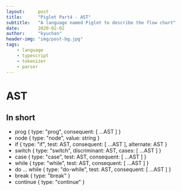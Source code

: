 ```yaml
---
layout:     post
title:      "Piglet Part4 - AST"
subtitle:   "A language named Piglet to describe the flow chart"
date:       2020-02-02
author:     "kyuchan"
header-img: "img/post-bg.jpg"
tags:
    - language
    - typescript
    - tokenizer
    - parser
---
```


# AST

## In short

- prog { type: "prog", consequent: [ ...AST ] }
- node { type: "node", value: string }
- if { type: "if", test: AST, consequent: [ ...AST ], alternate: AST }
- switch { type: "switch", discriminant: AST, cases: [ ...AST ] }
- case { type: "case", test: AST, consequent: [ ...AST ] }
- while { type: "while", test: AST, consequent: [ ...AST ] }
- do ... while { type: "do-while", test: AST, consequent: [ ...AST ] }
- break { type: "break" }
- continue { type: "continue" }
